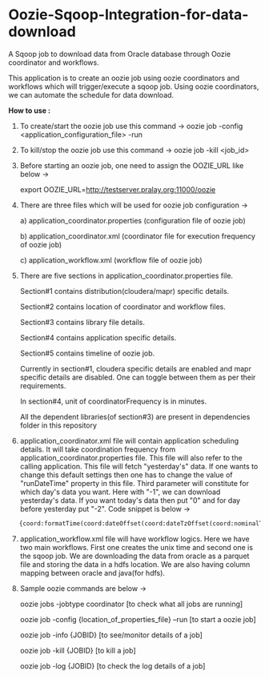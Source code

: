 # Oozie-Sqoop-Integration-for-data-download

A Sqoop job to download data from Oracle database through Oozie coordinator and workflows.

This application is to create an oozie job using oozie coordinators and workflows which will trigger/execute a sqoop job. Using oozie coordinators, we can automate the schedule for data download.

<b>How to use :</b>

1. To create/start the oozie job use this command -> oozie job -config <application_configuration_file> -run

2. To kill/stop the oozie job use this command -> oozie job -kill <job_id>

3. Before starting an oozie job, one need to assign the OOZIE_URL like below ->

   export OOZIE_URL=http://testserver.pralay.org:11000/oozie

4. There are three files which will be used for oozie job configuration ->

   a) application_coordinator.properties (configuration file of oozie job)

   b) application_coordinator.xml (coordinator file for execution frequency of oozie job)

   c) application_workflow.xml (workflow file of oozie job)

5. There are five sections in application_coordinator.properties file.

   Section#1 contains distribution(cloudera/mapr) specific details.

   Section#2 contains location of coordinator and workflow files.

   Section#3 contains library file details.

   Section#4 contains application specific details.

   Section#5 contains timeline of oozie job.

   Currently in section#1, cloudera specific details are enabled and mapr specific details are disabled. One can toggle between them as per their requirements.

   In section#4, unit of coordinatorFrequency is in minutes.

   All the dependent libraries(of section#3) are present in dependencies folder in this repository

6. application_coordinator.xml file will contain application scheduling details. It will take coordination frequency from application_coordinator.properties file. This file will also refer to the calling application. This file will fetch "yesterday's" data. If one wants to change this default settings then one has to change the value of "runDateTime" property in this file. Third parameter will constitute for which day's data you want. Here with "-1", we can download yesterday's data. If you want today's data then put "0" and for day before yesterday put "-2". Code snippet is below ->

```xml
   {coord:formatTime(coord:dateOffset(coord:dateTzOffset(coord:nominalTime(), coord:conf("timeZone")),-1,'DAY'), "yyyyMMdd")}
```

7. application_workflow.xml file will have workflow logics. Here we have two main workflows. First one creates the unix time and second one is the sqoop job. We are downloading the data from oracle as a parquet file and storing the data in a hdfs location. We are also having column mapping between oracle and java(for hdfs).

8. Sample oozie commands are below ->

   oozie jobs -jobtype coordinator [to check what all jobs are running]

   oozie job -config {location_of_properties_file} –run [to start a oozie job]

   oozie job -info {JOBID} [to see/monitor details of a job]

   oozie job -kill {JOBID} [to kill a job]

   oozie job -log {JOBID} [to check the log details of a job]

